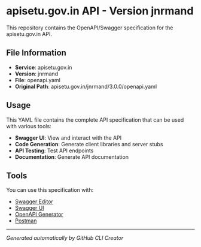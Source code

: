 # apisetu.gov.in API - Version jnrmand

This repository contains the OpenAPI/Swagger specification for the apisetu.gov.in API.

## File Information

- **Service**: apisetu.gov.in
- **Version**: jnrmand
- **File**: openapi.yaml
- **Original Path**: apisetu.gov.in/jnrmand/3.0.0/openapi.yaml

## Usage

This YAML file contains the complete API specification that can be used with various tools:

- **Swagger UI**: View and interact with the API
- **Code Generation**: Generate client libraries and server stubs
- **API Testing**: Test API endpoints
- **Documentation**: Generate API documentation

## Tools

You can use this specification with:

- [Swagger Editor](https://editor.swagger.io/)
- [Swagger UI](https://swagger.io/tools/swagger-ui/)
- [OpenAPI Generator](https://openapi-generator.tech/)
- [Postman](https://www.postman.com/)

---

*Generated automatically by GitHub CLI Creator*
